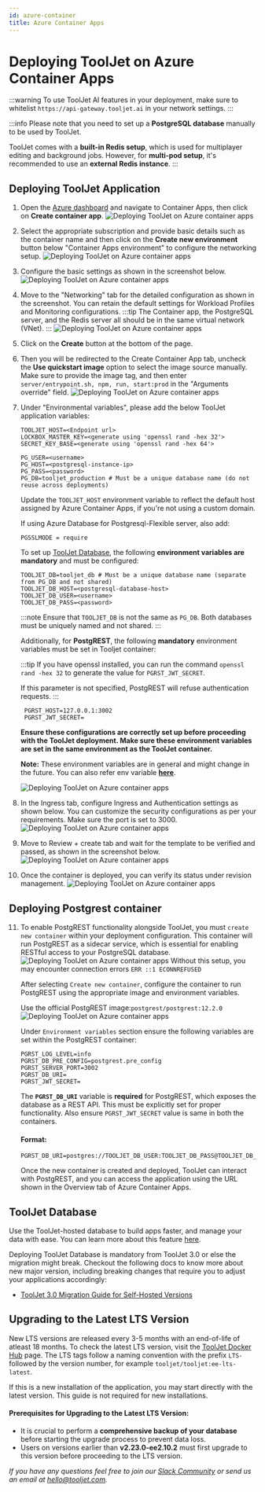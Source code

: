 ```yaml
---
id: azure-container
title: Azure Container Apps
---
```


# Deploying ToolJet on Azure Container Apps

:::warning
To use ToolJet AI features in your deployment, make sure to whitelist `https://api-gateway.tooljet.ai` in your network settings.
:::

:::info
Please note that you need to set up a **PostgreSQL database** manually to be used by ToolJet.

ToolJet comes with a **built-in Redis setup**, which is used for multiplayer editing and background jobs. However, for **multi-pod setup**, it's recommended to use an **external Redis instance**.
:::

## Deploying ToolJet Application

1. Open the [Azure dashboard](https://portal.azure.com) and navigate to Container Apps, then click on **Create container app**.
   <img className="screenshot-full img-full" src="/img/setup/azure-container/step1.png" alt="Deploying ToolJet on Azure container apps" />
2. Select the appropriate subscription and provide basic details such as the container name and then click on the **Create new environment** button below "Container Apps environment" to configure the networking setup.
   <img className="screenshot-full img-m" src="/img/setup/azure-container/step2.png" alt="Deploying ToolJet on Azure container apps" />
3. Configure the basic settings as shown in the screenshot below.
   <img className="screenshot-full img-l" src="/img/setup/azure-container/step3-1.png" alt="Deploying ToolJet on Azure container apps" />
4. Move to the "Networking" tab for the detailed configuration as shown in the screenshot. You can retain the default settings for Workload Profiles and Monitoring configurations.
   :::tip
   The Container app, the PostgreSQL server, and the Redis server all should be in the same virtual network (VNet).
   :::
   <img className="screenshot-full img-full" src="/img/setup/azure-container/step3-2.png" alt="Deploying ToolJet on Azure container apps" />
5. Click on the **Create** button at the bottom of the page.
6. Then you will be redirected to the Create Container App tab, uncheck the **Use quickstart image** option to select the image source manually. Make sure to provide the image tag, and then enter `server/entrypoint.sh, npm, run, start:prod` in the "Arguments override" field.
   <img className="screenshot-full img-m" src="/img/setup/azure-container/step3-v2.png" alt="Deploying ToolJet on Azure container apps" />
7. Under "Environmental variables", please add the below ToolJet application variables:
   ```env
   TOOLJET_HOST=<Endpoint url>
   LOCKBOX_MASTER_KEY=<generate using 'openssl rand -hex 32'>
   SECRET_KEY_BASE=<generate using 'openssl rand -hex 64'>

   PG_USER=<username>
   PG_HOST=<postgresql-instance-ip>
   PG_PASS=<password>
   PG_DB=tooljet_production # Must be a unique database name (do not reuse across deployments)
   ```

   Update the `TOOLJET_HOST` environment variable to reflect the default host assigned by Azure Container Apps, if you're not using a custom domain.

   If using Azure Database for Postgresql-Flexible server, also add:

   ```env
   PGSSLMODE = require
   ```

   To set up [ToolJet Database](#tooljet-database), the following **environment variables are mandatory** and must be configured:

   ```env
   TOOLJET_DB=tooljet_db # Must be a unique database name (separate from PG_DB and not shared)
   TOOLJET_DB_HOST=<postgresql-database-host>
   TOOLJET_DB_USER=<username>
   TOOLJET_DB_PASS=<password>
   ```

   :::note
   Ensure that `TOOLJET_DB` is not the same as `PG_DB`. Both databases must be uniquely named and not shared.
   :::

   Additionally, for **PostgREST**, the following **mandatory** environment variables must be set in Tooljet container:

   :::tip
   If you have openssl installed, you can run the
   command `openssl rand -hex 32` to generate the value for `PGRST_JWT_SECRET`.

   If this parameter is not specified, PostgREST will refuse authentication requests.
   :::

   ```env
    PGRST_HOST=127.0.0.1:3002
    PGRST_JWT_SECRET=
   ```

   **Ensure these configurations are correctly set up before proceeding with the ToolJet deployment. Make sure these environment variables are set in the same environment as the ToolJet container.**

   **Note:** These environment variables are in general and might change in the future. You can also refer env variable [**here**](/docs/setup/env-vars).

   <img className="screenshot-full img-full" src="/img/setup/azure-container/step4-v2.png" alt="Deploying ToolJet on Azure container apps" />
8. In the Ingress tab, configure Ingress and Authentication settings as shown below. You can customize the security configurations as per your requirements. Make sure the port is set to 3000.
   <img className="screenshot-full img-full" src="/img/setup/azure-container/step4.png" alt="Deploying ToolJet on Azure container apps" />
9. Move to Review + create tab and wait for the template to be verified and passed, as shown in the screenshot below.
   <img className="screenshot-full img-l" src="/img/setup/azure-container/step5a-v2.png" alt="Deploying ToolJet on Azure container apps" />
10. Once the container is deployed, you can verify its status under revision management.
    <img className="screenshot-full img-full" src="/img/setup/azure-container/step6.png" alt="Deploying ToolJet on Azure container apps" />

## Deploying Postgrest container

11. To enable PostgREST functionality alongside ToolJet, you must `create new container` within your deployment configuration. This container will run PostgREST as a sidecar service, which is essential for enabling RESTful access to your PostgreSQL database.
    <img className="screenshot-full img-full" src="/img/setup/azure-container/step10a.png" alt="Deploying ToolJet on Azure container apps" />
    Without this setup, you may encounter connection errors `ERR ::1 ECONNREFUSED`

    After selecting `Create new container`, configure the container to run PostgREST using the appropriate image and environment variables.

    Use the official PostgREST image:`postgrest/postgrest:12.2.0`
    <img className="screenshot-full img-full" src="/img/setup/azure-container/step10b.png" alt="Deploying ToolJet on Azure container apps" />

    Under `Environment variables` section ensure the following variables are set within the PostgREST container:

    ```env
    PGRST_LOG_LEVEL=info
    PGRST_DB_PRE_CONFIG=postgrest.pre_config
    PGRST_SERVER_PORT=3002
    PGRST_DB_URI=
    PGRST_JWT_SECRET=
    ```

    The **`PGRST_DB_URI`** variable is **required** for PostgREST, which exposes the database as a REST API. This must be explicitly set for proper functionality. Also ensure `PGRST_JWT_SECRET` value is same in both the containers.

    #### Format:

    ```env
    PGRST_DB_URI=postgres://TOOLJET_DB_USER:TOOLJET_DB_PASS@TOOLJET_DB_HOST:5432/TOOLJET_DB
    ```

    Once the new container is created and deployed, ToolJet can interact with PostgREST, and you can access the application using the URL shown in the Overview tab of Azure Container Apps.

## ToolJet Database

Use the ToolJet-hosted database to build apps faster, and manage your data with ease. You can learn more about this feature [here](/docs/tooljet-db/tooljet-database).

Deploying ToolJet Database is mandatory from ToolJet 3.0 or else the migration might break. Checkout the following docs to know more about new major version, including breaking changes that require you to adjust your applications accordingly:

- [ToolJet 3.0 Migration Guide for Self-Hosted Versions](./upgrade-to-v3.md)

## Upgrading to the Latest LTS Version

New LTS versions are released every 3-5 months with an end-of-life of atleast 18 months. To check the latest LTS version, visit the [ToolJet Docker Hub](https://hub.docker.com/r/tooljet/tooljet/tags) page. The LTS tags follow a naming convention with the prefix `LTS-` followed by the version number, for example `tooljet/tooljet:ee-lts-latest`.

If this is a new installation of the application, you may start directly with the latest version. This guide is not required for new installations.

#### Prerequisites for Upgrading to the Latest LTS Version:

- It is crucial to perform a **comprehensive backup of your database** before starting the upgrade process to prevent data loss.
- Users on versions earlier than **v2.23.0-ee2.10.2** must first upgrade to this version before proceeding to the LTS version.

_If you have any questions feel free to join our [Slack Community](https://join.slack.com/t/tooljet/shared_invite/zt-2rk4w42t0-ZV_KJcWU9VL1BBEjnSHLCA) or send us an email at hello@tooljet.com._

